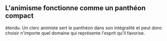 ## L'animisme fonctionne comme un panthéon compact

étendu. Un clerc animiste sert le panthéon dans son
intégralité et peut donc choisir n'importe quel domaine qui
représente l'esprit qu'il favorise.
